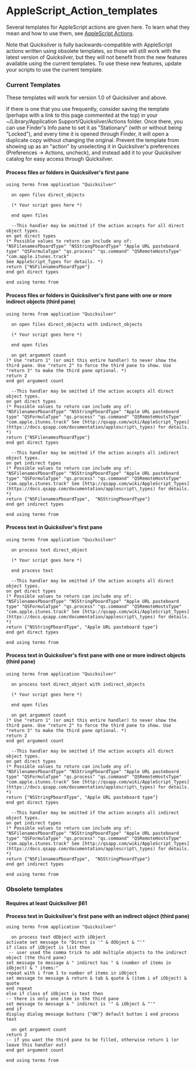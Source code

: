 # AppleScript\_Action\_templates

Several templates for AppleScript actions are given here. To learn what they mean and how to use them, see [AppleScript Actions](https://docs.qsapp.com/documentation/applescript\_actions).

Note that Quicksilver is fully backwards-compatible with AppleScript actions written using obsolete templates, so those will still work with the latest version of Quicksilver, but they will not benefit from the new features available using the current templates. To use these new features, update your scripts to use the current template.

### Current Templates

These templates will work for version 1.0 of Quicksilver and above.

If there is one that you use frequently, consider saving the template (perhaps with a link to this page commented at the top) in your \~/Library/Application Support/Quicksilver/Actions folder. Once there, you can use Finder's Info pane to set it as "Stationary" (with or without being "Locked"), and every time it is opened through Finder, it will open a duplicate copy without changing the original. Prevent the template from showing up as an "action" by unselecting it in Quicksilver's preferences (Preferences -> Actions, uncheck), and instead add it to your Quicksilver catalog for easy access through Quicksilver.

#### Process files or folders in Quicksilver's first pane

```applescript
using terms from application "Quicksilver"

  on open files direct_objects  

  (* Your script goes here *)

  end open files

  --This handler may be omitted if the action accepts for all direct object types.
on get direct types
(* Possible values to return can include any of: "NSFilenamesPboardType" "NSStringPboardType" "Apple URL pasteboard type" "QSFormulaType" "qs.process" "qs.command" "QSRemoteHostsType" "com.apple.itunes.track"
See AppleScript_Types for details. *)
return {"NSFilenamesPboardType"}
end get direct types

end using terms from
```

#### Process files or folders in Quicksilver's first pane with one or more indirect objects (third pane)

```applesript
using terms from application "Quicksilver"

  on open files direct_objects with indirect_objects

  (* Your script goes here *)

  end open files

  on get argument count
(* Use "return 1" (or omit this entire handler) to never show the third pane. Use "return 2" to force the third pane to show. Use "return 3" to make the third pane optional. *)
return 2
end get argument count

  --This handler may be omitted if the action accepts all direct object types.
on get direct types
(* Possible values to return can include any of: "NSFilenamesPboardType" "NSStringPboardType" "Apple URL pasteboard type" "QSFormulaType" "qs.process" "qs.command" "QSRemoteHostsType" "com.apple.itunes.track" See [http://qsapp.com/wiki/AppleScript_Types](https://docs.qsapp.com/documentation/applescript\_types) for details. *)
return {"NSFilenamesPboardType"}
end get direct types

  --This handler may be omitted if the action accepts all indirect object types.
on get indirect types
(* Possible values to return can include any of: "NSFilenamesPboardType" "NSStringPboardType" "Apple URL pasteboard type" "QSFormulaType" "qs.process" "qs.command" "QSRemoteHostsType" "com.apple.itunes.track" See [http://qsapp.com/wiki/AppleScript_Types](https://docs.qsapp.com/documentation/applescript\_types) for details. *)
return {"NSFilenamesPboardType",  "NSStringPboardType"}
end get indirect types

end using terms from
```

#### Process text in Quicksilver's first pane

```applescript
using terms from application "Quicksilver"

  on process text direct_object

  (* Your script goes here *)

  end process text

  --This handler may be omitted if the action accepts all direct object types.
on get direct types
(* Possible values to return can include any of: "NSFilenamesPboardType" "NSStringPboardType" "Apple URL pasteboard type" "QSFormulaType" "qs.process" "qs.command" "QSRemoteHostsType" "com.apple.itunes.track" See [http://qsapp.com/wiki/AppleScript_Types](https://docs.qsapp.com/documentation/applescript\_types) for details. *)
return {"NSStringPboardType", "Apple URL pasteboard type"}
end get direct types

end using terms from
```

#### Process text in Quicksilver's first pane with one or more indirect objects (third pane)

```applescript
using terms from application "Quicksilver"

  on process text direct_object with indirect_objects

  (* Your script goes here *)

  end open files

  on get argument count
(* Use "return 1" (or omit this entire handler) to never show the third pane. Use "return 2" to force the third pane to show. Use "return 3" to make the third pane optional. *)
return 2
end get argument count

  --This handler may be omitted if the action accepts all direct object types.
on get direct types
(* Possible values to return can include any of: "NSFilenamesPboardType" "NSStringPboardType" "Apple URL pasteboard type" "QSFormulaType" "qs.process" "qs.command" "QSRemoteHostsType" "com.apple.itunes.track" See [http://qsapp.com/wiki/AppleScript_Types](https://docs.qsapp.com/documentation/applescript\_types) for details. *)
return {"NSStringPboardType", "Apple URL pasteboard type"}
end get direct types

  --This handler may be omitted if the action accepts all indirect object types.
on get indirect types
(* Possible values to return can include any of: "NSFilenamesPboardType" "NSStringPboardType" "Apple URL pasteboard type" "QSFormulaType" "qs.process" "qs.command" "QSRemoteHostsType" "com.apple.itunes.track" See [http://qsapp.com/wiki/AppleScript_Types](https://docs.qsapp.com/documentation/applescript\_types) for details. *)
return {"NSFilenamesPboardType",  "NSStringPboardType"}
end get indirect types

end using terms from
```

### Obsolete templates

#### Requires at least Quicksilver β61

**Process text in Quicksilver's first pane with an indirect object (third pane)**

```applesript
using terms from application "Quicksilver"

  on process text dObject with iObject
activate set message to "Direct is '" & dObject & "'"
if class of iObject is list then
 -- user used the comma trick to add multiple objects to the indirect object (the third pane)
set message to message & " indirect has " & (number of items in iObject) & " items:"
repeat with i from 1 to number of items in iObject
set message to message & return & tab & quote & (item i of iObject) & quote
end repeat
else if class of iObject is text then
-- there is only one item in the third pane
set message to message & " indirect is '" & iObject & "'"
end if
display dialog message buttons {"OK"} default button 1 end process text

  on get argument count
return 2
-- if you want the third pane to be filled, otherwise return 1 (or leave this handler out)
end get argument count

end using terms from
```
